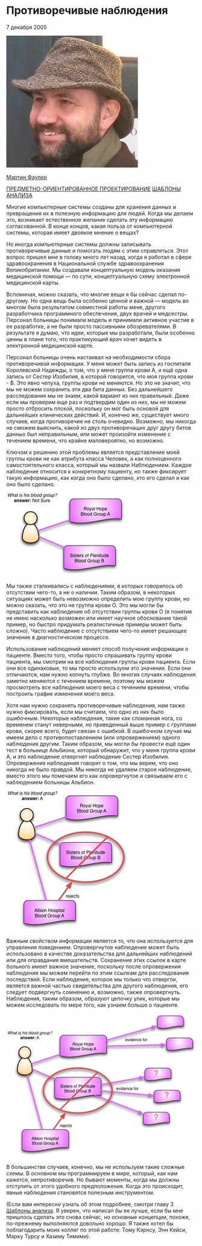 # Противоречивые наблюдения

7 декабря 2005

![Martin Fowler](../microservice-guide/images/microservices/mf.jpg)

[Мартин Фаулер](https://martinfowler.com/)

[ПРЕДМЕТНО-ОРИЕНТИРОВАННОЕ ПРОЕКТИРОВАНИЕ](https://martinfowler.com/tags/domain%20driven%20design.html)
[ШАБЛОНЫ АНАЛИЗА](https://martinfowler.com/tags/analysis%20patterns.html)

Многие компьютерные системы созданы для хранения данных и превращения их в 
полезную информацию для людей. Когда мы делаем это, возникает естественное 
желание сделать эту информацию согласованной. В конце концов, какая польза от 
компьютерной системы, которая имеет двоякое мнение о вещах?

Но иногда компьютерные системы должны записывать противоречивые данные и 
помогать людям с этим справляться. Этот вопрос пришел мне в голову много лет 
назад, когда я работал в сфере здравоохранения в Национальной службе 
здравоохранения Великобритании. Мы создавали концептуальную модель оказания 
медицинской помощи — по сути, концептуальную схему электронной медицинской карты.

Вспоминая, можно сказать, что многие вещи я бы сейчас сделал по-другому.
Но одна вещь была особенно ценной и важной — модель во многом была результатом 
совместной работы меня, другого разработчика программного обеспечения, двух 
врачей и медсестры. Персонал больницы понимали модель и принимали активное участие 
в ее разработке, а не были просто пассивными обозревателями. В результате я думаю, 
что идеи, которые мы разработали, были особенно ценны в плане того, что 
практикующий врач хочет видеть в электронной медицинской карте.

Персонал больницы очень настаивал на необходимости сбора противоречивой 
информации. У меня может быть запись из госпиталя Королевской Надежды, о том, что
у меня группа крови А, и ещё одна запись от Сестер Изобилия, в которой говорится, 
что моя группа крови - В. Это явно чепуха, группы крови не меняются. Но это не 
значит, что мы не можем сохранить эти два бита данных. Без дальнейшего 
расследования мы не знаем, какой вариант из них правильный. Даже если мы проверим 
еще раз и подтвердим один из них, мы не можем просто отбросить плохой, поскольку 
он мог быть основой для дальнейших клинических действий. И, конечно же, существует 
много случаев, когда противоречие не столь очевидно. Возможно, мы никогда не 
сможем выяснить, какой из двух противоречащих друг другу битов данных был 
неправильным, или может произойти изменение с течением времени, что крайне 
маловероятно, но возможно.

Ключом к решению этой проблемы является представление моей группы крови не как 
атрибута класса Человек, а как полноценного самостоятельного класса, который мы 
назвали Наблюдением. Каждое наблюдение относится к конкретному пациенту, но 
также фиксирует такую информацию, как когда оно было сделано, кто его сделал и 
как оно было сделано.

![bloodGroup](images/ContradictoryObservations/bloodGroup.png)

Мы также сталкивались с наблюдениями, в которых говорилось об отсутствии чего-то,
а не о наличии. Таким образом, в некоторых ситуациях может быть невозможно 
определить мою группу крови, но можно сказать, что это не группа крови O. Это 
мы могли бы представить как наблюдение об отсутствии группы крови O (я понятия 
не имею насколько возможен или имеет научное обоснование такой пример, но быстро 
придумать реалистичные примеры может быть сложно). Часто наблюдение с отсутствием 
чего-то имеет решающее значение в диагностическом процессе.

Использование наблюдений меняет способ получения информации о пациенте. Вместо 
того, чтобы просто спрашивать группу крови пациента, мы смотрим на все 
наблюдения группы крови пациента. Если они все одинаковые, то мы просто 
используем это значение. Если они отличаются, нам нужно копнуть глубже.
Во многих случаях наблюдения заметно меняются с течением времени, поэтому мы 
можем просмотреть все наблюдения моего веса с течением времени, чтобы построить 
график изменения моего веса.

Хотя нам нужно сохранять противоречивые наблюдения, нам также нужно фиксировать, 
если мы считаем, что одно из них было ошибочным. Некоторые наблюдения, такие как 
сломанная нога, со временем станут неверными, но приведенный выше пример с 
группами крови, скорее всего, будет связан с ошибкой. В ошибочном случае мы 
имеем дело с противопоставлением (или опровержением) одного наблюдения другим.
Таким образом, мы могли бы провести ещё один тест в больнице Альбиона, который 
обнаружит, что у меня группа крови А, и это наблюдение отвергнет наблюдение 
Сестер Изобилия. Опровержение наблюдения говорит о том, что мы верим, что оно 
никогда не было правдой. Мы никогда не удаляем старое наблюдение, вместо этого 
мы помечаем его как опровергнутое и связываем его с наблюдением больницы Альбион.

![rejectedBloodGroup](images/ContradictoryObservations/rejectedBloodGroup.png)

Важным свойством информации является то, что она используется для управления 
поведением. Опровергнутое наблюдение может быть использовано в качестве
доказательства для дальнейших наблюдений или для оправдания вмешательств.
Сохранение этих ссылок в карте больного имеет важное значение, поскольку после 
опровержения наблюдения мы можем перейти по этим ссылкам для расследования 
последствий. Если наблюдение, которое мы только что отвергли, является важной 
частью свидетельства для другого наблюдения, его следует подвергнуть сомнению 
и, возможно, также опровергнуть. Наблюдения, таким образом, образуют цепочку 
улик, которые мы можем исследовать по мере того, как узнаем больше о 
пациенте.

![rejectedAndEvidence](images/ContradictoryObservations/rejectedAndEvidence.png)

В большинстве случаев, конечно, мы не используем такие сложные схемы. В основном 
мы программируем в мире, который, как нам кажется, непротиворечив. Но бывают 
моменты, когда мы должны отступить от этого удобного предположения. Когда это 
происходит, явные наблюдения становятся полезным инструментом.

(Если вам интересно узнать об этом подробнее, смотри главу 3 [Шаблоны анализа](https://martinfowler.com/books/ap.html). 
Я уверен, что написал бы ее лучше, если бы мне пришлось сделать это снова сейчас, 
но основные концепции, похоже, по-прежнему выполняются довольно хорошо. Я также 
хотел бы поблагодарить моих коллег по этой работе: Тому Кэрнсу, Энн Кейси, 
Марку Турсу и Хазиму Тимими).